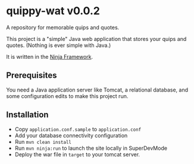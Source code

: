 quippy-wat v0.0.2
=============

A repository for memorable quips and quotes.

This project is a "simple" Java web application that stores your quips and quotes.
(Nothing is ever simple with Java.)

It is written in the [Ninja Framework][1].

## Prerequisites
You need a Java application server like Tomcat, a relational database, and some configuration
edits to make this project run.

## Installation
  * Copy `application.conf.sample` to `application.conf`
  * Add your database connectivity configuration
  * Run `mvn clean install`
  * Run `mvn ninja:run` to launch the site locally in SuperDevMode
  * Deploy the war file in ``target`` to your tomcat server.

[1]: http://www.ninjaframework.org/
